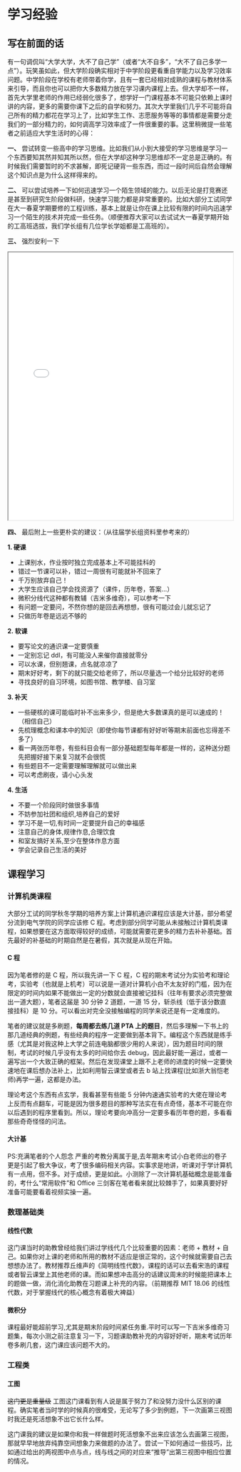 # **学习经验**

## **写在前面的话**

有一句调侃叫“大学大学，大不了自己学”（或者“大不自多”，“大不了自己多学一点”）。玩笑虽如此，但大学阶段确实相对于中学阶段更看重自学能力以及学习效率问题。中学阶段在学校有老师带着你学，且有一套已经相对成熟的课程与教材体系来引导，而且你也可以把你大多数精力放在学习课内课程上去。但大学却不一样，首先大学里老师的作用已经弱化很多了，想学好一门课程基本不可能只依赖上课时讲的内容，更多的需要你课下之后的自学和努力。其次大学里我们几乎不可能将自己所有的精力都花在学习上了，比如学生工作、志愿服务等等的事情都是需要分走我们的一部分精力的，如何调高学习效率成了一件很重要的事。这里稍微提一些笔者之前适应大学生活时的心得：

**一、** 尝试转变一些高中的学习思维。比如我们从小到大接受的学习思维是学习一个东西要知其然并知其所以然，但在大学却这种学习思维却不一定总是正确的。有时候我们需要暂时的不求甚解，即死记硬背一些东西，而过一段时间后自然会理解这个知识点是为什么这样得来的。

**二、** 可以尝试培养一下如何迅速学习一个陌生领域的能力。以后无论是打竞赛还是甚至到研究生阶段做科研，快速学习能力都是非常重要的。比如大部分工试同学在大一春夏学期要修的工程训练，基本上就是让你在课上比较有限的时间内迅速学习一个陌生的技术并完成一些任务。（顺便推荐大家可以去试试大一春夏学期开始的工高班选拔，我们学长组有几位学长学姐都是工高班的）。

**三、** 强烈安利一下
<iframe src="/pdfjs-4.5.136-dist/web/viewer.html?file=/study/kjgg.pdf" width="100%" height="600px"></iframe>



**四、** 最后附上一些更朴实的建议：（从往届学长组资料里参考来的）

**1. 硬课** 

-  上课别水，作业按时独立完成基本上不可能挂科的
-  错过一节课可以补，错过一周很有可能就补不回来了
-  千万别放弃自己！
-  大学生应该自己学会找资源了（课件，历年卷，答案...）
-  微积分线代这种都有教辅（吉米多维奇），可以参考一下
-  有问题一定要问，不然你想的是回去再想想，很有可能过会儿就忘记了
-  只做历年卷是远远不够的


**2. 软课** 

-  要写论文的通识课一定要慎重
-  一定别忘记 ddl，有可能没人来催你直接就零分
-  可以水课，但别翘课，点名就凉凉了
-  期末好好考，剩下的就只能交给老师了，所以尽量选一个给分比较好的老师
-  寻找良好的自习环境，如图书馆、教学楼、自习室

**3. 补天** 

- 一些硬核的课可能临时补不出来多少，但是绝大多数课真的是可以速成的！（相信自己）
- 先梳理概念和课本中的知识（即使你每节课都有好好听等期末前面也忘得差不多了）
- 看一两张历年卷，有些科目会有一部分基础题型每年都是一样的，这种送分题先把握好接下来复习就不会很慌
- 有些题目不一定需要理解理解就可以做出来
- 可以考虑刷夜，请小心头发

**4. 生活**

- 不要一个阶段同时做很多事情
- 不妨参加社团和组织,培养自己的爱好
- 学习不是一切,有时间一定要提升自己的幸福感
- 注意自己的身体,规律作息,合理饮食
- 和室友搞好关系,至少在整体作息方面
- 学会记录自己生活的美好

## **课程学习**

### **计算机类课程**

大部分工试的同学秋冬学期的培养方案上计算机通识课程应该是大计基，部分希望分流到电气学院的同学应该修 C 程。考虑到部分同学可能从未接触过计算机类课程，如果想要在这方面取得较好的成绩，可能就需要花更多的精力去补补基础。首先最好的补基础的时期自然是在暑假，其次就是从现在开始。

#### **C 程**

因为笔者修的是 C 程，所以我先讲一下 C 程，C 程的期末考试分为实验考和理论考，实验考（也就是上机考）可以说是一道对计算机小白不太友好的门槛，因为在限定的时间内如果不能做出一定的分数就会直接被记挂科（往年有要求必须完整做出一道大题），笔者这届是 30 分钟 2 道题，一道 15 分，斩杀线（低于该分数直接挂科）是 10 分。可以看出对完全没接触编程的同学来说还是有一定难度的。

笔者的建议就是多刷题，**每周都去练几道 PTA 上的题目**，然后多理解一下书上的那几道经典的例题，有些经典的程序一定要做到基本背下。编程这个东西就是练手感（尤其是对我这种上大学之前连电脑都很少用的人来说），因为题目时间的限制，考试的时候几乎没有太多的时间给你去 debug，因此最好能一遍过，或者一遍写出一个大致正确的框架。然后在发现课堂上跟不上老师的进度的时候一定要快速地在课后想办法补上，比如利用智云课堂或者去 b 站上找课程(比如浙大翁恺老师)再学一遍，这都是办法。

理论考这个东西有点玄学，我看甚至有些能 5 分钟内速通实验考的大佬在理论考上反而有点翻车，可能是因为很多题目的那种写法实在有点奇怪，基本不可能在你以后遇到的程序里看到。所以，理论考要向冲高分一定要多看历年卷的题，多看看那些奇奇怪怪的问法。

#### **大计基**

PS:充满笔者的个人怨念
严重的考教分离属于是,去年期末考试小白老师出的卷子更是引起了极大争议，考了很多编码相关内容。实事求是地讲，听课对于学计算机有一点用，但不多。对于成绩，更是如此。小测除了一次计算机基础概念是能准备的，考什么“常用软件”和 Office 三剑客在笔者看来就比较棘手了，如果真要好好准备可能要看着视频实操一遍。

### **数理基础类**

#### **线性代数**

这门课当时的助教曾经给我们讲过学线代几个比较重要的因素：老师 + 教材 + 自己。如果你对上课的老师和所用的教材不适应是很正常的，这个时候就需要自己去想想办法了。教材推荐丘维声的《简明线性代数》，课程的话可以去看宋浩的课程或者智云课堂上其他老师的课。而如果想冲击高分的话建议周末的时候能把课本上的题做一做，消化消化助教在习题课上补充的内容。（前期推荐 MIT 18.06 的线性代数，对于掌握线代的核心概念有着极大裨益）

#### **微积分**

课程最好能超前学习,尤其是期末阶段时间紧任务重.平时可以写一下吉米多维奇习题集，每次小测之前注意复习一下，习题课助教补充的内容好好听，期末考试历年卷多刷几套，这门课应该问题不大的。

### **工程类**

#### **工图**

~~这门更是重量级~~ 工图这门课看到有人说是属于努力了和没努力没什么区别的课程。确实笔者当时学的时候真的很难受，无论写了多少到例题，下一次画第三视图时我还是死活想象不出它长什么样。

这门课我的建议是如果你和我一样做题时死活想象不出来应该怎么去画第三视图，那就早早地放弃纯靠空间想象力来做题的办法了。尝试一下如何通过一些技巧，比如通过给出的两视图中点与点，线与线之间的对应来“推导”出第三视图中相应位置的情况。
